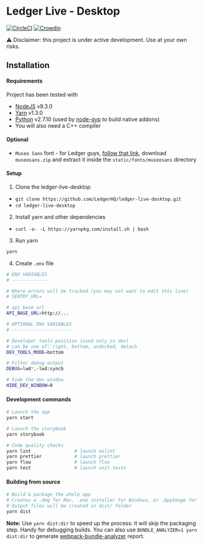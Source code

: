 # Ledger Live - Desktop

[![CircleCI](https://circleci.com/gh/LedgerHQ/ledger-live-desktop.svg?style=svg)](https://circleci.com/gh/LedgerHQ/ledger-live-desktop)
[![Crowdin](https://d322cqt584bo4o.cloudfront.net/ledger-wallet/localized.svg)](https://crowdin.com/project/ledger-wallet)

:warning: Disclaimer: this project is under active development. Use at your own risks.

## Installation

#### Requirements

Project has been tested with

- [NodeJS](https://nodejs.org) v9.3.0
- [Yarn](https://github.com/yarnpkg/yarn/releases/) v1.3.0
- [Python](https://www.python.org/downloads/) v2.7.10 (used by [node-gyp](https://github.com/nodejs/node-gyp) to build native addons)
- You will also need a C++ compiler

#### Optional

- `Museo Sans` font - for Ledger guys, [follow that link](https://drive.google.com/drive/folders/14R6kGFtx53DuqTyIOjnT7BGogzeyMSzN), download `museosans.zip` and extract it inside the `static/fonts/museosans` directory

#### Setup


1.  Clone the ledger-live-desktop 

- ```git clone https://github.com/LedgerHQ/ledger-live-desktop.git```
- ```cd ledger-live-desktop```

2. Install yarn and other dependencies

- ```curl -o- -L https://yarnpkg.com/install.sh | bash ```

3. Run yarn
```bash
yarn
```

4.  Create `.env` file

```bash
# ENV VARIABLES
# -------------

# Where errors will be tracked (you may not want to edit this line)
# SENTRY_URL=

# api base url
API_BASE_URL=http://...

# OPTIONAL ENV VARIABLES
# ----------------------

# Developer tools position (used only in dev)
# can be one of: right, bottom, undocked, detach
DEV_TOOLS_MODE=bottom

# Filter debug output
DEBUG=lwd*,-lwd:syncb

# hide the dev window
HIDE_DEV_WINDOW=0
```

#### Development commands

```bash
# Launch the app
yarn start

# Launch the storybook
yarn storybook

# Code quality checks
yarn lint                # launch eslint
yarn prettier            # launch prettier
yarn flow                # launch flow
yarn test                # launch unit tests
```

#### Building from source

```bash
# Build & package the whole app
# Creates a .dmg for Mac, .exe installer for Windows, or .AppImage for Linux
# Output files will be created in dist/ folder
yarn dist
```

**Note:** Use `yarn dist:dir` to speed up the process: it will skip the packaging step. Handy for debugging builds. You can also use `BUNDLE_ANALYZER=1 yarn dist:dir` to generate [webpack-bundle-analyzer](https://github.com/webpack-contrib/webpack-bundle-analyzer) report.
